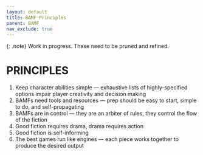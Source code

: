 ```yaml
---
layout: default
title: BAMF Principles
parent: BAMF
nav_exclude: true
---
```


{: .note}
Work in progress.  These need to be pruned and refined.

# PRINCIPLES

1. Keep character abilities simple — exhaustive lists of highly-specified options impair player creativity and decision making
2. BAMFs need tools and resources — prep should be easy to start, simple to do, and self-propagating
3. BAMFs are in control — they are an arbiter of rules, they control the flow of the fiction
4. Good fiction requires drama, drama requires action
5. Good fiction is self-informing
6. The best games run like engines — each piece works together to produce the desired output